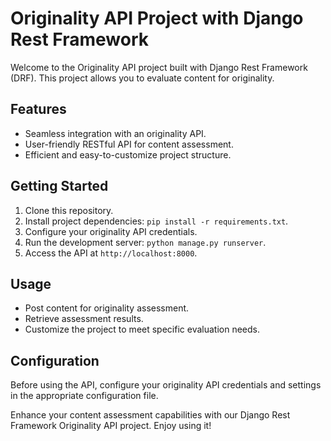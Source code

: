 # Originality API Project with Django Rest Framework

Welcome to the Originality API project built with Django Rest Framework (DRF). This project allows you to evaluate content for originality.

## Features

- Seamless integration with an originality API.
- User-friendly RESTful API for content assessment.
- Efficient and easy-to-customize project structure.

## Getting Started

1. Clone this repository.
2. Install project dependencies: `pip install -r requirements.txt`.
3. Configure your originality API credentials.
4. Run the development server: `python manage.py runserver`.
5. Access the API at `http://localhost:8000`.

## Usage

- Post content for originality assessment.
- Retrieve assessment results.
- Customize the project to meet specific evaluation needs.

## Configuration

Before using the API, configure your originality API credentials and settings in the appropriate configuration file.


Enhance your content assessment capabilities with our Django Rest Framework Originality API project. Enjoy using it!
